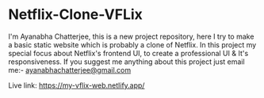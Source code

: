 # Netflix-Clone-VFLix
I'm Ayanabha Chatterjee, this is a new project repository, here I try to  make a basic static website which is probably a clone of Netflix. In this project my special focus about Netflix's frontend UI, to create a professional UI &amp; It's responsiveness. If you suggest me anything about this project just email me:- ayanabhachatterjee@gmail.com 

Live link: https://my-vflix-web.netlify.app/

